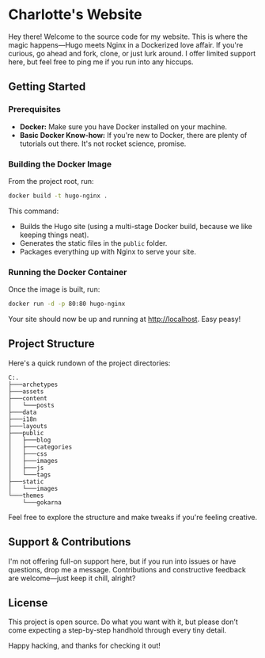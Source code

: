# Charlotte's Website

Hey there! Welcome to the source code for my website. This is where the magic happens—Hugo meets Nginx in a Dockerized love affair. If you're curious, go ahead and fork, clone, or just lurk around. I offer limited support here, but feel free to ping me if you run into any hiccups.

## Getting Started

### Prerequisites
- **Docker:** Make sure you have Docker installed on your machine.
- **Basic Docker Know-how:** If you're new to Docker, there are plenty of tutorials out there. It's not rocket science, promise.

### Building the Docker Image
From the project root, run:

```bash
docker build -t hugo-nginx .
```

This command:
- Builds the Hugo site (using a multi-stage Docker build, because we like keeping things neat).
- Generates the static files in the `public` folder.
- Packages everything up with Nginx to serve your site.

### Running the Docker Container
Once the image is built, run:

```bash
docker run -d -p 80:80 hugo-nginx
```

Your site should now be up and running at [http://localhost](http://localhost). Easy peasy!

## Project Structure

Here's a quick rundown of the project directories:

```
C:.
├───archetypes
├───assets
├───content
│   └───posts
├───data
├───i18n
├───layouts
├───public
│   ├───blog
│   ├───categories
│   ├───css
│   ├───images
│   ├───js
│   └───tags
├───static
│   └───images
└───themes
    └───gokarna
```

Feel free to explore the structure and make tweaks if you're feeling creative.

## Support & Contributions

I'm not offering full-on support here, but if you run into issues or have questions, drop me a message. Contributions and constructive feedback are welcome—just keep it chill, alright?

## License

This project is open source. Do what you want with it, but please don’t come expecting a step-by-step handhold through every tiny detail.

Happy hacking, and thanks for checking it out!